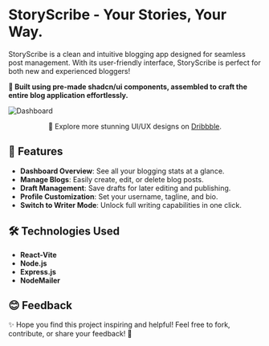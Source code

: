 # StoryScribe - Your Stories, Your Way.

StoryScribe is a clean and intuitive blogging app designed for seamless post management. With its user-friendly interface, StoryScribe is perfect for both new and experienced bloggers!

**🚀 Built using pre-made shadcn/ui components, assembled to craft the entire blog application effortlessly.**

<img align="center" src="https://cdn.dribbble.com/userupload/17971071/file/original-4d320e3d8f3280a079bd616edeec752b.png?resize=1366x640&vertical=center" alt="Dashboard" />
<p align="center">🎨 Explore more stunning UI/UX designs on <a href="https://dribbble.com/shots/25321632-StoryScribe-Your-Stories-Your-Way">Dribbble</a>.</p>

## 🚀 Features  
- **Dashboard Overview**: See all your blogging stats at a glance.  
- **Manage Blogs**: Easily create, edit, or delete blog posts.  
- **Draft Management**: Save drafts for later editing and publishing.  
- **Profile Customization**: Set your username, tagline, and bio.  
- **Switch to Writer Mode**: Unlock full writing capabilities in one click.  

## 🛠️ Technologies Used  
- **React-Vite** 
- **Node.js**   
- **Express.js**   
- **NodeMailer**   

## 😊 Feedback  
✨ Hope you find this project inspiring and helpful! Feel free to fork, contribute, or share your feedback! 🚀
